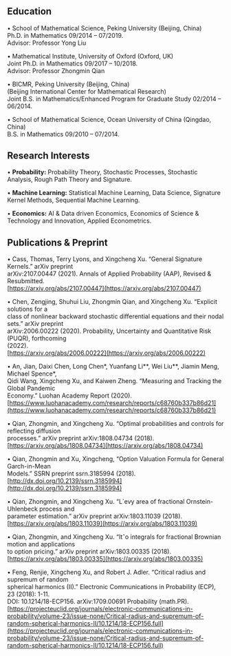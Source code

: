 # 
<a name="ZSHvN"></a>
## Education 
• School of Mathematical Science, Peking University (Beijing, China)<br />Ph.D. in Mathematics 09/2014 – 07/2019.<br />Advisor: Professor Yong Liu

• Mathematical Institute, University of Oxford (Oxford, UK)<br />Joint Ph.D. in Mathematics 09/2017 – 10/2018.<br />Advisor: Professor Zhongmin Qian

• BICMR, Peking University (Beijing, China)<br />(Beijing International Center for Mathematical Research)<br />Joint B.S. in Mathematics/Enhanced Program for Graduate Study 02/2014 – 06/2014.

• School of Mathematical Science, Ocean University of China (Qingdao, China)<br />B.S. in Mathematics 09/2010 – 07/2014.
<a name="LxM8F"></a>
## Research Interests
• **Probability:** Probability Theory, Stochastic Processes, Stochastic Analysis, Rough Path Theory and Signature.

• **Machine Learning:** Statistical Machine Learning, Data Science, Signature Kernel Methods, Sequential Machine Learning.

• **Economics:** AI & Data driven Economics, Economics of Science & Technology and Innovation, Applied Econometrics.
<a name="saCl1"></a>
## Publications & Preprint
• Cass, Thomas, Terry Lyons, and Xingcheng Xu. “General Signature Kernels.” arXiv preprint<br />arXiv:2107.00447 (2021). Annals of Applied Probability (AAP), Revised & Resubmitted.<br />[https://arxiv.org/abs/2107.00447](https://arxiv.org/abs/2107.00447)

• Chen, Zengjing, Shuhui Liu, Zhongmin Qian, and Xingcheng Xu. “Explicit solutions for a<br />class of nonlinear backward stochastic differential equations and their nodal sets.” arXiv preprint<br />arXiv:2006.00222 (2020). Probability, Uncertainty and Quantitative Risk (PUQR), forthcoming<br />(2022).<br />[https://arxiv.org/abs/2006.00222](https://arxiv.org/abs/2006.00222)

• An, Jian, Daixi Chen, Long Chen*, Yuanfang Li**, Wei Liu**, Jiamin Meng, Michael Spence*,<br />Qidi Wang, Xingcheng Xu, and Kaiwen Zheng. “Measuring and Tracking the Global Pandemic<br />Economy.” Luohan Academy Report (2020).<br />[https://www.luohanacademy.com/research/reports/c68760b337b86d21](https://www.luohanacademy.com/research/reports/c68760b337b86d21)

• Qian, Zhongmin, and Xingcheng Xu. “Optimal probabilities and controls for reflecting diffusion<br />processes.” arXiv preprint arXiv:1808.04734 (2018).<br />[https://arxiv.org/abs/1808.04734](https://arxiv.org/abs/1808.04734)

• Qian, Zhongmin and Xu, Xingcheng, “Option Valuation Formula for General Garch-in-Mean<br />Models.” SSRN preprint ssrn.3185994 (2018).<br />[http://dx.doi.org/10.2139/ssrn.3185994](http://dx.doi.org/10.2139/ssrn.3185994)

• Qian, Zhongmin, and Xingcheng Xu. “L´evy area of fractional Ornstein-Uhlenbeck process and<br />parameter estimation.” arXiv preprint arXiv:1803.11039 (2018).<br />[https://arxiv.org/abs/1803.11039](https://arxiv.org/abs/1803.11039)

• Qian, Zhongmin, and Xingcheng Xu. “Itˆo integrals for fractional Brownian motion and applications<br />to option pricing.” arXiv preprint arXiv:1803.00335 (2018).<br />[https://arxiv.org/abs/1803.00335](https://arxiv.org/abs/1803.00335)

• Feng, Renjie, Xingcheng Xu, and Robert J. Adler. “Critical radius and supremum of random<br />spherical harmonics (II).” Electronic Communications in Probability (ECP), 23 (2018): 1-11.<br />DOI: 10.1214/18-ECP156. arXiv:1709.00691 Probability (math.PR).<br />[https://projecteuclid.org/journals/electronic-communications-in-probability/volume-23/issue-none/Critical-radius-and-supremum-of-random-spherical-harmonics-II/10.1214/18-ECP156.full](https://projecteuclid.org/journals/electronic-communications-in-probability/volume-23/issue-none/Critical-radius-and-supremum-of-random-spherical-harmonics-II/10.1214/18-ECP156.full)
